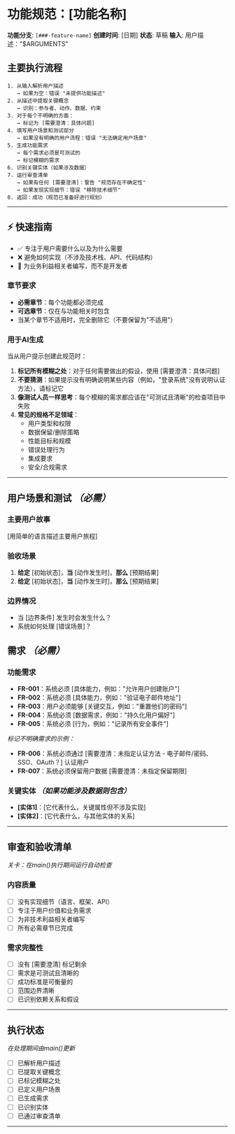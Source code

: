 # 功能规范：[功能名称]

**功能分支**: `[###-feature-name]`
**创建时间**: [日期]
**状态**: 草稿
**输入**: 用户描述："$ARGUMENTS"

## 主要执行流程
```
1. 从输入解析用户描述
   → 如果为空：错误 "未提供功能描述"
2. 从描述中提取关键概念
   → 识别：参与者、动作、数据、约束
3. 对于每个不明确的方面：
   → 标记为 [需要澄清：具体问题]
4. 填写用户场景和测试部分
   → 如果没有明确的用户流程：错误 "无法确定用户场景"
5. 生成功能需求
   → 每个需求必须是可测试的
   → 标记模糊的需求
6. 识别关键实体（如果涉及数据）
7. 运行审查清单
   → 如果有任何 [需要澄清]：警告 "规范存在不确定性"
   → 如果发现实现细节：错误 "移除技术细节"
8. 返回：成功（规范已准备好进行规划）
```

---

## ⚡ 快速指南
- ✅ 专注于用户需要什么以及为什么需要
- ❌ 避免如何实现（不涉及技术栈、API、代码结构）
- 👥 为业务利益相关者编写，而不是开发者

### 章节要求
- **必需章节**：每个功能都必须完成
- **可选章节**：仅在与功能相关时包含
- 当某个章节不适用时，完全删除它（不要保留为"不适用"）

### 用于AI生成
当从用户提示创建此规范时：
1. **标记所有模糊之处**：对于任何需要做出的假设，使用 [需要澄清：具体问题]
2. **不要猜测**：如果提示没有明确说明某些内容（例如，"登录系统"没有说明认证方法），请标记它
3. **像测试人员一样思考**：每个模糊的需求都应该在"可测试且清晰"的检查项目中失败
4. **常见的规格不足领域**：
   - 用户类型和权限
   - 数据保留/删除策略
   - 性能目标和规模
   - 错误处理行为
   - 集成要求
   - 安全/合规需求

---

## 用户场景和测试 *（必需）*

### 主要用户故事
[用简单的语言描述主要用户旅程]

### 验收场景
1. **给定** [初始状态]，**当** [动作发生时]，**那么** [预期结果]
2. **给定** [初始状态]，**当** [动作发生时]，**那么** [预期结果]

### 边界情况
- 当 [边界条件] 发生时会发生什么？
- 系统如何处理 [错误场景]？

## 需求 *（必需）*

### 功能需求
- **FR-001**：系统必须 [具体能力，例如："允许用户创建账户"]
- **FR-002**：系统必须 [具体能力，例如："验证电子邮件地址"]
- **FR-003**：用户必须能够 [关键交互，例如："重置他们的密码"]
- **FR-004**：系统必须 [数据需求，例如："持久化用户偏好"]
- **FR-005**：系统必须 [行为，例如："记录所有安全事件"]

*标记不明确需求的示例：*
- **FR-006**：系统必须通过 [需要澄清：未指定认证方法 - 电子邮件/密码、SSO、OAuth？] 认证用户
- **FR-007**：系统必须保留用户数据 [需要澄清：未指定保留期限]

### 关键实体 *（如果功能涉及数据则包含）*
- **[实体1]**：[它代表什么，关键属性但不涉及实现]
- **[实体2]**：[它代表什么，与其他实体的关系]

---

## 审查和验收清单
*关卡：在main()执行期间运行自动检查*

### 内容质量
- [ ] 没有实现细节（语言、框架、API）
- [ ] 专注于用户价值和业务需求
- [ ] 为非技术利益相关者编写
- [ ] 所有必需章节已完成

### 需求完整性
- [ ] 没有 [需要澄清] 标记剩余
- [ ] 需求是可测试且清晰的
- [ ] 成功标准是可衡量的
- [ ] 范围边界清晰
- [ ] 已识别依赖关系和假设

---

## 执行状态
*在处理期间由main()更新*

- [ ] 已解析用户描述
- [ ] 已提取关键概念
- [ ] 已标记模糊之处
- [ ] 已定义用户场景
- [ ] 已生成需求
- [ ] 已识别实体
- [ ] 已通过审查清单

---